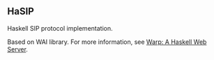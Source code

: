 ## HaSIP

Haskell SIP protocol implementation.

Based on WAI library. For more information, see [Warp: A Haskell Web
Server](http://steve.vinoski.net/blog/2011/05/01/warp-a-haskell-web-server/).
